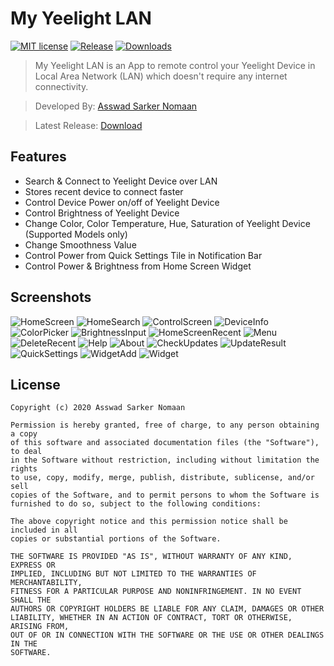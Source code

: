# My Yeelight LAN
[![MIT license](https://img.shields.io/badge/License-MIT-blue.svg)](LICENSE)
[![Release](https://img.shields.io/github/release-date/asnbd/MyYeelightLAN?logo=github "Release Date")](../../releases/latest) 
[![Downloads](https://img.shields.io/github/downloads/asnbd/MyYeelightLAN/total?label=downloads&logo=github "Downloads")](../../releases/latest) 
> My Yeelight LAN is an App to remote control your Yeelight Device in Local Area Network (LAN) which doesn't require any internet connectivity.

> Developed By: [Asswad Sarker Nomaan](https://www.asswadsarker.me "Asswad Sarker Nomaan")

> Latest Release: [Download](../../releases/latest) 

## Features
* Search & Connect to Yeelight Device over LAN
* Stores recent device to connect faster
* Control Device Power on/off of Yeelight Device
* Control Brightness of Yeelight Device
* Change Color, Color Temperature, Hue, Saturation of Yeelight Device (Supported Models only)
* Change Smoothness Value
* Control Power from Quick Settings Tile in Notification Bar
* Control Power & Brightness from Home Screen Widget

## Screenshots
![HomeScreen](screenshots/My-Yeelight-LAN-Screenshot-01-Home.jpg "Home Screen")
![HomeSearch](screenshots/My-Yeelight-LAN-Screenshot-02-Home-Search.jpg "Home Screen Search")
![ControlScreen](screenshots/My-Yeelight-LAN-Screenshot-03-Control.jpg "Control Screen")
![DeviceInfo](screenshots/My-Yeelight-LAN-Screenshot-04-Device-Info.jpg "DeviceInfo")
![ColorPicker](screenshots/My-Yeelight-LAN-Screenshot-05-Color-Picker.jpg "Color Picker")
![BrightnessInput](screenshots/My-Yeelight-LAN-Screenshot-06-Brightness-Input.jpg "Brightness Input")
![HomeScreenRecent](screenshots/My-Yeelight-LAN-Screenshot-07-Home-Recent.jpg "Home Screen Recent")
![Menu](screenshots/My-Yeelight-LAN-Screenshot-07-Menu.jpg "Menu")
![DeleteRecent](screenshots/My-Yeelight-LAN-Screenshot-08-Recent-Delete.jpg "Delete Recent Device")
![Help](screenshots/My-Yeelight-LAN-Screenshot-09-Help.jpg "Help")
![About](screenshots/My-Yeelight-LAN-Screenshot-10-About.png "About")
![CheckUpdates](screenshots/My-Yeelight-LAN-Screenshot-11-Check-Updates.jpg "Check Updates")
![UpdateResult](screenshots/My-Yeelight-LAN-Screenshot-12-Check-Updates-Result.jpg "Update Result")
![QuickSettings](screenshots/My-Yeelight-LAN-Screenshot-13-Quick-Settings.jpg "Quick Settings")
![WidgetAdd](screenshots/My-Yeelight-LAN-Screenshot-14-Widget-Add.jpg "Widget Add")
![Widget](screenshots/My-Yeelight-LAN-Screenshot-15-Widget.png "Widget")

## License
```
Copyright (c) 2020 Asswad Sarker Nomaan

Permission is hereby granted, free of charge, to any person obtaining a copy
of this software and associated documentation files (the "Software"), to deal
in the Software without restriction, including without limitation the rights
to use, copy, modify, merge, publish, distribute, sublicense, and/or sell
copies of the Software, and to permit persons to whom the Software is
furnished to do so, subject to the following conditions:

The above copyright notice and this permission notice shall be included in all
copies or substantial portions of the Software.

THE SOFTWARE IS PROVIDED "AS IS", WITHOUT WARRANTY OF ANY KIND, EXPRESS OR
IMPLIED, INCLUDING BUT NOT LIMITED TO THE WARRANTIES OF MERCHANTABILITY,
FITNESS FOR A PARTICULAR PURPOSE AND NONINFRINGEMENT. IN NO EVENT SHALL THE
AUTHORS OR COPYRIGHT HOLDERS BE LIABLE FOR ANY CLAIM, DAMAGES OR OTHER
LIABILITY, WHETHER IN AN ACTION OF CONTRACT, TORT OR OTHERWISE, ARISING FROM,
OUT OF OR IN CONNECTION WITH THE SOFTWARE OR THE USE OR OTHER DEALINGS IN THE
SOFTWARE.
```
